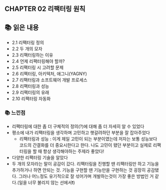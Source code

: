 ## CHAPTER 02 리팩터링 원칙

## 📚 읽은 내용
- 2.1 리팩터링 정의
- 2.2 두 개의 모자
- 2.3 리팩터링하는 이유
- 2.4 언제 리팩터링해야 할까?
- 2.5 리팩터링 시 고려할 문제
- 2.6 리팩터링, 아키텍처, 애그니(YAGNY)
- 2.7 리팩터링과 소프트웨어 개발 프로세스
- 2.8 리팩터링과 성능
- 2.9 리팩터링의 유래
- 2.10 리팩터링 자동화
### 📚 느낀점
- 리팩터링에 대한 좀 더 구체적의 정의(?)에 대해 좀 더 자세히 알 수 있었다
- 평소에 내가 리팩터링을 생각하며 고민하고 햇갈려하던 부분을 잘 잡아주었다
    - 리팩터링과 성능 : 이게 제일 고민이 되는 부분이였는데 저자는 보통 성능보다 코드의 간결화를 더 중요시한다고 한다. 나도 고민이 됐던 부분이고 실제로 리팩터링을 할 때 항상 생각해야하는 주제라 좋았다!
- 다양한 리팩터링 기술을 알았다
- 두 개의 모자라는 말이 공감이 갔다. 리팩터링을 진행할 땐 리팩터링만 하고 기능을 추가하거나 하면 안되는 것. 기능을 구현할 땐 기능만을 구현하는 것 굉장히 공감됐다. 그러나 어느정도 유기적으로 잘 섞어가며 개발하는것이 가장 좋은 방법인 거 같다.(일을 너무 불리지 않는 선에서❗)
